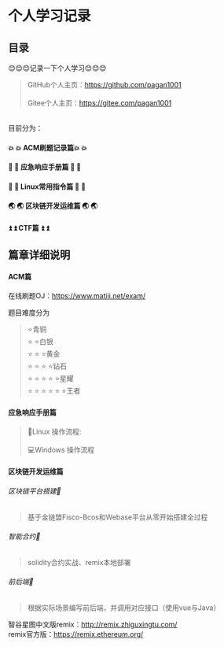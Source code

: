 # 个人学习记录

## 目录
😊😊😊记录一下个人学习😊😊😊<br>
>GitHub个人主页：https://github.com/pagan1001<br>
<br>Gitee个人主页：https://gitee.com/pagan1001

<br>目前分为：

#### :boom: :boom: ACM刷题记录篇:boom: :boom: <br>

#### :monkey: :monkey: 应急响应手册篇 :monkey: :monkey:<br>

#### :panda_face: :panda_face: Linux常用指令篇 :panda_face: :panda_face:<br>

#### :earth_asia: :earth_asia: 区块链开发运维篇 :earth_asia:  :earth_asia:<br>

#### :arrow_double_up: :arrow_double_up: CTF篇 :arrow_double_up: :arrow_double_up:

## 篇章详细说明
#### ACM篇<br>
在线刷题OJ：https://www.matiji.net/exam/<br>

题目难度分为
>:star:青铜<br>
:star: :star:白银<br>
:star: :star: :star:黄金<br>
:star: :star: :star: :star:钻石<br>
:star: :star: :star: :star: :star:星耀<br>
:star: :star: :star: :star: :star: :star:王者

#### 应急响应手册篇<br>
>:penguin:Linux 操作流程:<br>
<br>:computer:Windows 操作流程

#### 区块链开发运维篇<br>
###### 区块链平台搭建:fried_shrimp:<br>
>基于金链盟Fisco-Bcos和Webase平台从零开始搭建全过程

###### 智能合约:fried_shrimp:<br>
>solidity合约实战、remix本地部署

###### 前后端:fried_shrimp:<br>
>根据实际场景编写前后端，并调用对应接口（使用vue与Java）

智谷星图中文版remix：http://remix.zhiguxingtu.com/<br>
remix官方版：https://remix.ethereum.org/